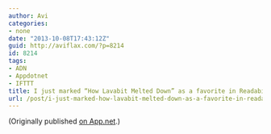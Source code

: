 ```yaml
---
author: Avi
categories:
- none
date: "2013-10-08T17:43:12Z"
guid: http://aviflax.com/?p=8214
id: 8214
tags:
- ADN
- Appdotnet
- IFTTT
title: I just marked “How Lavabit Melted Down” as a favorite in Readability. http://www.readability.com/articles/a1kg4nik
url: /post/i-just-marked-how-lavabit-melted-down-as-a-favorite-in-readability-httpwww-readability-comarticlesa1kg4nik/
---
```

(Originally published [on App.net](http://alpha.app.net/aviflax/post/12404154).)